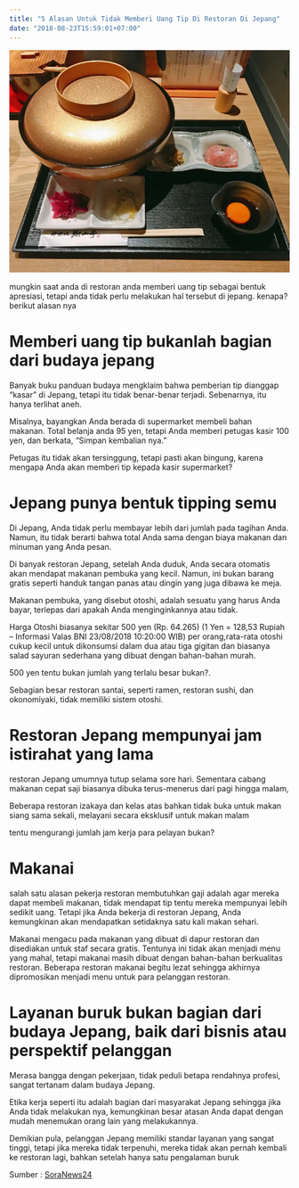 ```yaml
---
title: "5 Alasan Untuk Tidak Memberi Uang Tip Di Restoran Di Jepang"
date: "2018-08-23T15:59:01+07:00"
---
```


![](./restoran-jepang.webp)

mungkin saat anda di restoran anda memberi uang tip sebagai bentuk apresiasi, tetapi anda tidak perlu melakukan hal tersebut di jepang. kenapa? berikut alasan nya

# Memberi uang tip bukanlah bagian dari budaya jepang

Banyak buku panduan budaya mengklaim bahwa pemberian tip dianggap “kasar” di Jepang, tetapi itu tidak benar-benar terjadi. Sebenarnya, itu hanya terlihat aneh.

Misalnya, bayangkan Anda berada di supermarket membeli bahan makanan. Total belanja anda 95 yen, tetapi Anda memberi petugas kasir 100 yen, dan berkata, “Simpan kembalian nya.”

Petugas itu tidak akan tersinggung, tetapi pasti akan bingung, karena mengapa Anda akan memberi tip kepada kasir supermarket?

# Jepang punya bentuk tipping semu

Di Jepang, Anda tidak perlu membayar lebih dari jumlah pada tagihan Anda. Namun, itu tidak berarti bahwa total Anda sama dengan biaya makanan dan minuman yang Anda pesan.

Di banyak restoran Jepang, setelah Anda duduk, Anda secara otomatis akan mendapat makanan pembuka yang kecil. Namun, ini bukan barang gratis seperti handuk tangan panas atau dingin yang juga dibawa ke meja.

Makanan pembuka, yang disebut otoshi, adalah sesuatu yang harus Anda bayar, terlepas dari apakah Anda menginginkannya atau tidak.

Harga Otoshi biasanya sekitar 500 yen (Rp. 64.265) (1 Yen = 128,53 Rupiah – Informasi Valas BNI 23/08/2018 10:20:00 WIB) per orang,rata-rata otoshi cukup kecil untuk dikonsumsi dalam dua atau tiga gigitan dan biasanya salad sayuran sederhana yang dibuat dengan bahan-bahan murah.

500 yen tentu bukan jumlah yang terlalu besar bukan?.

Sebagian besar restoran santai, seperti ramen, restoran sushi, dan okonomiyaki, tidak memiliki sistem otoshi.

# Restoran Jepang mempunyai jam istirahat yang lama

restoran Jepang umumnya tutup selama sore hari. Sementara cabang makanan cepat saji biasanya dibuka terus-menerus dari pagi hingga malam,

Beberapa restoran izakaya dan kelas atas bahkan tidak buka untuk makan siang sama sekali, melayani secara eksklusif untuk makan malam

tentu mengurangi jumlah jam kerja para pelayan bukan?

# Makanai

salah satu alasan pekerja restoran membutuhkan gaji adalah agar mereka dapat membeli makanan, tidak mendapat tip tentu mereka mempunyai lebih sedikit uang. Tetapi jika Anda bekerja di restoran Jepang, Anda kemungkinan akan mendapatkan setidaknya satu kali makan sehari.

Makanai mengacu pada makanan yang dibuat di dapur restoran dan disediakan untuk staf secara gratis. Tentunya ini tidak akan menjadi menu yang mahal, tetapi makanai masih dibuat dengan bahan-bahan berkualitas restoran. Beberapa restoran makanai begitu lezat sehingga akhirnya dipromosikan menjadi menu untuk para pelanggan restoran.

# Layanan buruk bukan bagian dari budaya Jepang, baik dari bisnis atau perspektif pelanggan

Merasa bangga dengan pekerjaan, tidak peduli betapa rendahnya profesi, sangat tertanam dalam budaya Jepang.

Etika kerja seperti itu adalah bagian dari masyarakat Jepang sehingga jika Anda tidak melakukan nya, kemungkinan besar atasan Anda dapat dengan mudah menemukan orang lain yang melakukannya.

Demikian pula, pelanggan Jepang memiliki standar layanan yang sangat tinggi, tetapi jika mereka tidak terpenuhi, mereka tidak akan pernah kembali ke restoran lagi, bahkan setelah hanya satu pengalaman buruk

Sumber : [SoraNews24](https://soranews24.com/2018/08/23/five-reasons-theres-no-tipping-at-restaurants-in-japan/)
